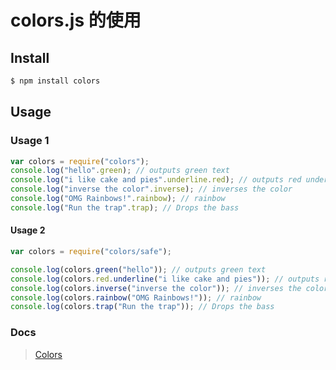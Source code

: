 # colors.js 的使用

## Install

```bash
$ npm install colors
```

## Usage

### Usage 1

```js
var colors = require("colors");
console.log("hello".green); // outputs green text
console.log("i like cake and pies".underline.red); // outputs red underlined text
console.log("inverse the color".inverse); // inverses the color
console.log("OMG Rainbows!".rainbow); // rainbow
console.log("Run the trap".trap); // Drops the bass
```

#### Usage 2

```js
var colors = require("colors/safe");

console.log(colors.green("hello")); // outputs green text
console.log(colors.red.underline("i like cake and pies")); // outputs red underlined text
console.log(colors.inverse("inverse the color")); // inverses the color
console.log(colors.rainbow("OMG Rainbows!")); // rainbow
console.log(colors.trap("Run the trap")); // Drops the bass
```

### Docs

> [Colors](https://github.com/Marak/colors.js)
